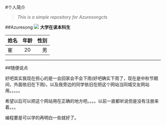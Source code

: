 #个人简介
>*This is a simple repository for Azuresongcts*

##Azuresong
![](http://u2.tdimg.com/5/208/80/_101434714140625690614860509735790084055.jpg)
**大学在读本科生**

| 姓名          | 年龄          |性别   |
| ------------- |:-------------:| -----:|
| 崔            | 20            | 男    |

***
##随便说点

好吧其实我现在担心的是一会回家会不会下雨(好吧确实下雨了，现在是中秋节期间，外面依旧在下雨)，以及我旁边的同学依旧在把这个网站当同城交友网站用。。。。。

希望以后可以把这个网站用在正确的地方吧。。。。以前一直都听说但是没有注册来着。。。

编程要是可以学的再明白一些就好了。
